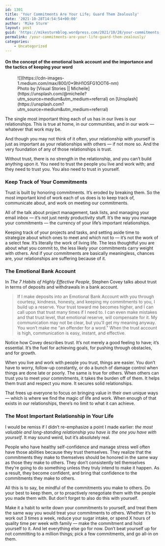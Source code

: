 ```yaml
---
id: 1301
title: 'Your Commitments Are Your Life; Guard Them Zealously'
date: '2021-10-28T14:54:54+00:00'
author: 'Mike Sturm'
layout: post
guid: 'https://mikesturmblog.wordpress.com/2021/10/28/your-commitments-are-your-life-guard-them-zealously/'
permalink: /your-commitments-are-your-life-guard-them-zealously/
categories:
    - Uncategorized
---
```


#### On the concept of the emotional bank account and the importance and the tactics of keeping your word

<figure class="wp-caption">![](https://cdn-images-1.medium.com/max/800/0*9hH1OSFG1OOT6-nm)<figcaption class="wp-caption-text">Photo by [Visual Stories || Micheile](https://unsplash.com/@micheile?utm_source=medium&utm_medium=referral) on [Unsplash](https://unsplash.com?utm_source=medium&utm_medium=referral)</figcaption></figure>The single most important thing each of us has in our lives is our relationships. This is true at home, in our communities, and in our work — whatever that work may be.

And though you may not think of it often, your relationship with yourself is just as important as your relationships with others — if not more so. And the very foundation of any of those relationships is trust.

Without trust, there is no strength in the relationship, and you can’t build anything upon it. You need to trust the people you live and work with; and they need to trust you. You also need to trust in yourself.

### Keep Track of Your Commitments

Trust is built by honoring commitments. It’s eroded by breaking them. So the most important kind of work each of us does is to keep track of, communicate about, and work on meeting our commitments.

All of the talk about project management, task lists, and managing your email inbox — it’s not just nerdy productivity stuff. It’s the way you manage your commitments — the currency of your life’s important relationships.

Keeping track of your projects and tasks, and setting aside time to strategize about which ones to meet and which not to — it’s not the work of a select few. It’s literally the work of living life. The less thoughtful you are about what you commit to, the less likely your commitments carry weight with others. And if your commitments are basically meaningless, chances are, your relationships are suffering because of it.

### The Emotional Bank Account

In *The 7 Habits of Highly Effective People*, Stephen Covey talks about trust in terms of deposits and withdrawals in a bank account.

> If I make deposits into an Emotional Bank Account with you through courtesy, kindness, honesty, and keeping my commitments to you, I build up a reserve. Your trust toward me becomes higher, and I can call upon that trust many times if I need to. I can even make mistakes and that trust level, that emotional reserve, will compensate for it. My communication may not be clear, but you’ll get my meaning anyway. You won’t make me “an offender for a word.” When the trust account is high, communication is easy, instant, and effective.

Notice how Covey describes trust. It’s not merely a good feeling to have; it’s essential. It’s the fuel for achieving goals, for pushing through obstacles, and for growth.

When you live and work with people you trust, things are easier. You don’t have to worry, follow-up constantly, or do a bunch of damage control when things are done late or poorly. The same is true for others. When others can trust you to meet your commitments, it takes the burden off of them. It helps them trust and respect you more. It secures solid relationships.

That frees up everyone to focus on bringing value in their own unique ways — which is where we find the magic of life and work. When enough of that exists in our relationships, there’s no limit to what it can achieve.

### The Most Important Relationship in Your Life

I would be remiss if I didn’t re-emphasize a point I made earlier: *the most valuable and long-standing relationship you have is the one you have with yourself*. It may sound weird, but it’s absolutely real.

People who have healthy self-confidence and manage stress well often have those abilities because they trust themselves. They realize that the commitments they make to themselves should be honored in the same way as those they make to others. They don’t consistently tell themselves they’re going to do something unless they truly intend to make it happen. As a result, they become confident, and bring that confidence to the commitments they make to others.

All this is to say, be mindful of the commitments you make to others. Do your best to keep them, or to proactively renegotiate them with the people you made them with. But don’t forget to also do this with yourself.

Make it a habit to write down your commitments to yourself, and treat them the same way you would treat your commitments to others. Whether it’s to work out 3 times a week, reduce your sugar intake, or spend X hours of quality time per week with family — make the commitment and hold yourself to it. And let everything else go for now. Don’t beat yourself up for not committing to a million things; pick a few commitments, and go all-in on them.